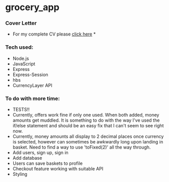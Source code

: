 <h1> grocery_app </h1>

### Cover Letter


* For my complete CV please [click here](https://github.com/munakh/CV/blob/master/MunaKhanCV.md) *

### Tech used:
- Node.js
- JavaScript
- Express
- Express-Session
- hbs
- CurrencyLayer API

### To do with more time:
- TESTS!!
- Currently, offers work fine if only one used. When both added, money amounts get muddled. It is something to do with the way I've used the if/else statement and should be an easy fix that I can't seem to see right now.
- Currently, money amounts all display to 2 decimal places once currency is selected, however can sometimes be awkwardly long upon landing in basket. Need to find a way to use 'toFixed(2)' all the way through.
- Add users, sign up, sign in
- Add database
- Users can save baskets to profile
- Checkout feature working with suitable API
- Styling
